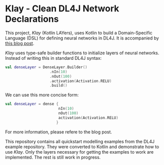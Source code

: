 # Klay - Clean DL4J Network Declarations

This project, *Klay* (Kotlin LAYers), uses Kotlin to build a Domain-Specific Language (DSL) for defining neural networks in DL4J.
It is accompanied by [this blog post]().

*Klay* uses type-safe builder functions to initialize layers of neural networks.
Instead of writing this in standard DL4J syntax:

```kotlin
val denseLayer = DenseLayer.Builder()
                    .nIn(10)
                    .nOut(100)
                    .activation(Activation.RELU)
                    .build()
```

We can use this more concise form:

```kotlin
val denseLayer = dense {
                        nIn(10)
                        nOut(100)
                        activation(Activation.RELU)
                       }
```

For more information, please refere to the blog post.

This repository contains all quickstart modelling examples from the DL4J example repository.
They were converted to Kotlin and demonstrate how to use *Klay*.
Only the layers necessary for getting the examples to work are implemented.
The rest is still work in progress.